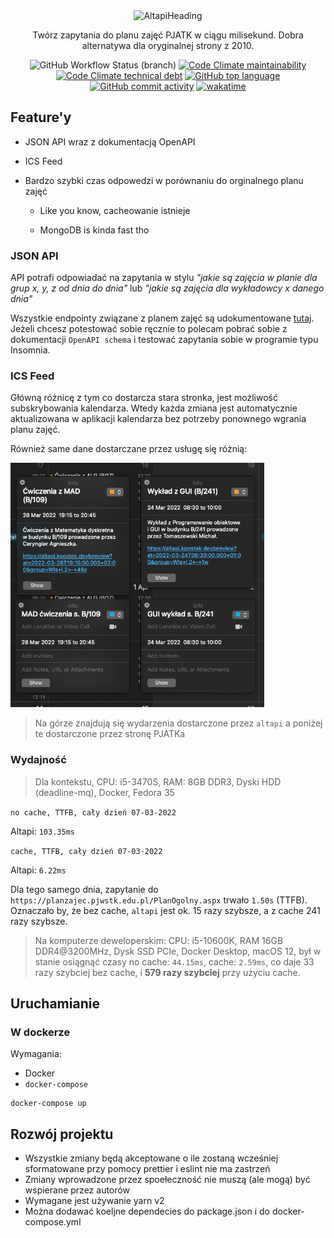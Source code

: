 <div align="center">
  <img width="340" alt="AltapiHeading" src="https://user-images.githubusercontent.com/30326322/156919789-c4132a16-dc5d-4d17-a13d-02d74a8360f8.png">
  <p>Twórz zapytania do planu zajęć PJATK w ciągu milisekund. Dobra alternatywa dla oryginalnej strony z 2010.</p>
  <img alt="GitHub Workflow Status (branch)" src="https://img.shields.io/github/workflow/status/pjatk21/alt-api/Docker%20CI/main">
  <a href="https://codeclimate.com/github/pjatk21/alt-api"><img alt="Code Climate maintainability" src="https://img.shields.io/codeclimate/maintainability/pjatk21/alt-api"></a>
  <a href="https://codeclimate.com/github/pjatk21/alt-api"><img alt="Code Climate technical debt" src="https://img.shields.io/codeclimate/tech-debt/pjatk21/alt-api"></a>
  <a href="https://github.com/pjatk21/alt-api/search?l=typescript&type=code"><img alt="GitHub top language" src="https://img.shields.io/github/languages/top/pjatk21/alt-api"></a>
  <a href="https://github.com/pjatk21/alt-api/commits/main"><img alt="GitHub commit activity" src="https://img.shields.io/github/commit-activity/m/pjatk21/alt-api"></a>
  <a href="https://wakatime.com/badge/user/304093ee-926f-40f9-980c-65ea3d5a15b7/project/8ebe4c55-638b-4258-88aa-99702785e52d"><img src="https://wakatime.com/badge/user/304093ee-926f-40f9-980c-65ea3d5a15b7/project/8ebe4c55-638b-4258-88aa-99702785e52d.svg" alt="wakatime"></a>
</div>

## Feature'y

- JSON API wraz z dokumentacją OpenAPI

- ICS Feed

- Bardzo szybki czas odpowedzi w porównaniu do orginalnego planu zajęć
  
  - Like you know, cacheowanie istnieje
  
  - MongoDB is kinda fast tho

### JSON API

API potrafi odpowiadać na zapytania w stylu *"jakie są zajęcia w planie dla grup x, y, z od dnia do dnia"* lub *"jakie są zajęcia dla wykładowcy x danego dnia"*

Wszystkie endpointy związane z planem zajęć są udokumentowane [tutaj](https://altapi.kpostek.dev/redoc). Jeżeli chcesz potestować sobie ręcznie to polecam pobrać sobie z dokumentacji `OpenAPI schema` i testować zapytania sobie w programie typu Insomnia.

### ICS Feed

Główną różnicę z tym co dostarcza stara stronka, jest możliwość subskrybowania kalendarza. Wtedy każda zmiana jest automatycznie aktualizowana w aplikacji kalendarza bez potrzeby ponownego wgrania planu zajęć.

Również same dane dostarczane przez usługę się różnią:

<img title="" src="https://github.com/pjatk21/alt-api/blob/main/.github/assets/Screenshot%202022-03-05%20at%2001.23.54.png?raw=true" alt="Screenshot 2022-03-05 at 01.23.54.png" width="406">

> Na górze znajdują się wydarzenia dostarczone przez `altapi` a poniżej te dostarczone przez stronę PJATKa

### Wydajność

> Dla kontekstu, CPU: i5-3470S, RAM: 8GB DDR3, Dyski HDD (deadline-mq), Docker, Fedora 35

`no cache, TTFB, cały dzień 07-03-2022`

Altapi: `103.35ms`

`cache, TTFB, cały dzień 07-03-2022`

Altapi: `6.22ms`

Dla tego samego dnia, zapytanie do `https://planzajec.pjwstk.edu.pl/PlanOgolny.aspx` trwało `1.50s` (TTFB). Oznaczało by, że bez cache, `altapi` jest ok. 15 razy szybsze, a z cache 241 razy szybsze.

> Na komputerze deweloperskim: CPU: i5-10600K, RAM 16GB DDR4@3200MHz, Dysk SSD PCIe, Docker Desktop, macOS 12, był w stanie osiągnąć czasy no cache: `44.15ms`, cache: `2.59ms`, co daje 33 razy szybciej bez cache, i **579 razy szybciej** przy użyciu cache.

## Uruchamianie

### W dockerze

Wymagania:

- Docker
- `docker-compose`

```
docker-compose up
```

## Rozwój projektu

 - Wszystkie zmiany będą akceptowane o ile zostaną wcześniej sformatowane przy pomocy prettier i eslint nie ma zastrzeń
 - Zmiany wprowadzone przez spoełeczność nie muszą (ale mogą) być wspierane przez autorów
 - Wymagane jest używanie yarn v2
 - Można dodawać koeljne dependecies do package.json i do docker-compose.yml
